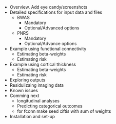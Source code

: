 - Overview. Add eye candy/screenshots
- Detailed specifications for input data and files
    - BWAS
        - Mandatory
        - Optional/Advanced options
    - PNRS
        - Mandatory
        - Optional/Advance options
- Example using functional connectivity
    - Estimating beta-weights
    - Estimating risk
- Example using cortical thickness
    - Estimating beta-weights
    - Estimating risk
- Exploring outputs
- Residulizaing imaging data
- Known issues
- Comming next
    - longitudinal analyses
    - Predicting categorical outcomes
    - for fconn make seed ciftis with sum of weights
- Installation and set-up